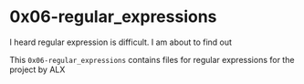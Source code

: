 # 0x06-regular_expressions
I heard regular expression is difficult. I am about to find out

This `0x06-regular_expressions` contains files for regular expressions for the project by ALX
